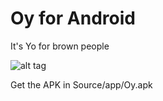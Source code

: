 Oy for Android
============================

It's Yo for brown people

![alt tag](http://puu.sh/9WMSD/9fb0d79d0d.png)

Get the APK in Source/app/Oy.apk
